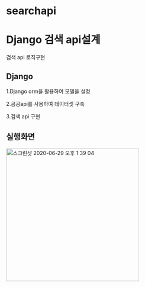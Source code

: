 # searchapi
<h1> Django 검색 api설계 </h1>

 검색 api 로직구현

<h2> Django </h2>

 1.Django orm을 활용하여 모델을 설정
 
 2.공공api를 사용하여 데이터셋 구축
 
 3.검색 api 구현
 

<h2> 실행화면 </h2>

<img width="359" alt="스크린샷 2020-06-29 오후 1 39 04" src="https://user-images.githubusercontent.com/58027908/85973524-f79faf00-ba0d-11ea-8ccf-ebb040cbafe1.png">
 

